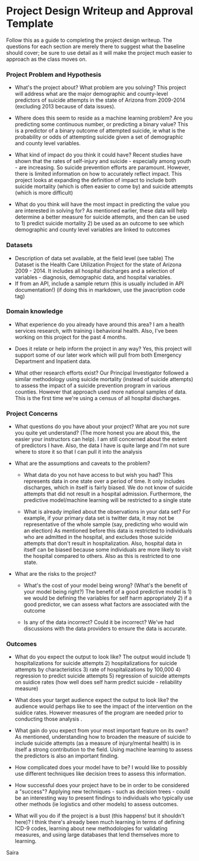 # Project Design Writeup and Approval Template

Follow this as a guide to completing the project design writeup. The questions for each section are merely there to suggest what the baseline should cover; be sure to use detail as it will make the project much easier to approach as the class moves on.

### Project Problem and Hypothesis
* What's the project about? What problem are you solving?
This project will address what are the major demographic and county-level predictors of suicide attempts in the state of Arizona from 2009-2014 (excluding 2013 because of data issues).

* Where does this seem to reside as a machine learning problem? Are you predicting some continuous number, or predicting a binary value?
This is a predictor of a binary outcome of attempted suicide, ie what is the probability or odds of attempting suicide given a set of demographic and county level variables.  

* What kind of impact do you think it could have?
Recent studies have shown that the rates of self-injury and suicide - especially among youth - are increasing.  So suicide prevention efforts are paramount.  However, there is limited information on how to accurately reflect impact.  This project looks at expanding the definition of impact to include both suicide mortality (which is often easier to come by) and suicide attempts (which is more difficult) 

* What do you think will have the most impact in predicting the value you are interested in solving for?
As mentioned earlier, these data will help determine a better measure for suicide attempts, and then can be used to 1) predict suicide mortality 2) be used as an outcome to see which demographic and county level variables are linked to outcomes
### Datasets
* Description of data set available, at the field level (see table)
The Dataset is the Health Care Utilization Project for the state of Arizona 2009 - 2014.  It includes all hospital discharges and a selection of variables - diagnosis, demographic data, and hospital variables. 
* If from an API, include a sample return (this is usually included in API documentation!) (if doing this in markdown, use the javacription code tag)

### Domain knowledge
* What experience do you already have around this area?
I am a health services research, with training i behavioral health.  Also, I've been working on this project for the past 4 months. 
* Does it relate or help inform the project in any way?
Yes, this project will support some of our later work which will pull from both Emergency Department and Inpatient data.

* What other research efforts exist?
Our Principal Investigator followed a similar methodology using suicide mortality (instead of suicide attempts) to assess the impact of a suicide prevention program in various counties.  However that approach used more national samples of data.  This is the first time we're using a census of all hospital discharges. 

### Project Concerns
* What questions do you have about your project? What are you not sure you quite yet understand? (The more honest you are about this, the easier your instructors can help).
I am still concerned about the extent of predictors I have. Also, the data I have is quite large and I'm not sure where to store it so that I can pull it into the analysis

* What are the assumptions and caveats to the problem?
    * What data do you not have access to but wish you had?
    This represents data in one state over a period of time.  It only includes discharges, which in itself is fairly biased.  We do not know of suicide attempts that did not result in a hospital admission. Furthermore, the predictive model/machine learning will be restricted to a single state
    
    * What is already implied about the observations in your data set? For example, if your primary data set is twitter data, it may not be representative of the whole sample (say, predicting who would win an election)
As mentioned before this data is restricted to individuals who are admitted in the hospital, and excludes those suicide attempts that don't result in hospitalization. Also, hospital data in itself can be biased because some individuals are more likely to visit the hospital compared to others.  Also as this is restricted to one state.

* What are the risks to the project?
    * What's the cost of your model being wrong? (What's the benefit of your model being right?)
    The benefit of a good predictive model is 1) we would be defining the variables for self harm appropriately 2) if a good predictor, we can assess what factors are associated with the outcome
    
    * Is any of the data incorrect? Could it be incorrect?
    We've had discussions with the data providers to ensure the data is accurate.

### Outcomes
* What do you expect the output to look like?
The output would include 1) hospitalizations for suicide attempts 2) hospitalizations for suicide attempts by characteristics 3) rate of hospitalizations by  100,000 4) regression to predict suicide attempts 5) regression of suicide attempts on suidice rates (how well does self harm predict suicide - reliability measure)

* What does your target audience expect the output to look like?
the audience would perhaps like to see the impact of the intervention on the suidice rates.  However measures of the program are needed prior to conducting those analysis .

* What gain do you expect from your most important feature on its own?
As mentioned, understanding how to broaden the measure of suicide to include suicide attempts (as a measure of injury/mental health) is in itself a strong contribution to the field.  Using machine learning to assess the predictors is also an important finding.

* How complicated does your model have to be?
I would like to possibly use different techniques like decision trees to assess this information.

* How successful does your project have to be in order to be considered a "success"?
Applying new techniques - such as decision trees - could be an interesting way to present findings to individuals who typically use other methods (ie logistics and other models) to assess outcomes. 

* What will you do if the project is a bust (this happens! but it shouldn't here)?
I think there's already been much learning in terms of defining ICD-9 codes, learning about new methodologies for validating measures, and using large databases that lend themselves more to learning. 

Saira
